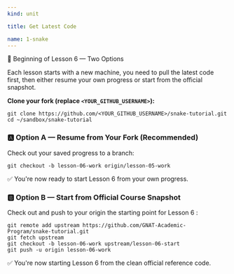 ```yaml
---
kind: unit

title: Get Latest Code

name: 1-snake
---
```



🚀 Beginning of Lesson 6 — Two Options

Each lesson starts with a new machine, you need to pull the latest code first, then either resume your own progress or start from the official snapshot.

**Clone your fork (replace `<YOUR_GITHUB_USERNAME>`):**

```
git clone https://github.com/<YOUR_GITHUB_USERNAME>/snake-tutorial.git
cd ~/sandbox/snake-tutorial
```

### 🅰️ Option A — Resume from Your Fork (Recommended)

Check out your saved progress to a branch:

```
git checkout -b lesson-06-work origin/lesson-05-work
```

✅ You're now ready to start Lesson 6 from your own progress.

### 🅱️ Option B — Start from Official Course Snapshot

Check out and push to your origin the starting point for Lesson 6 :

```
git remote add upstream https://github.com/GNAT-Academic-Program/snake-tutorial.git
git fetch upstream
git checkout -b lesson-06-work upstream/lesson-06-start
git push -u origin lesson-06-work
```

✅ You're now starting Lesson 6 from the clean official reference code.
